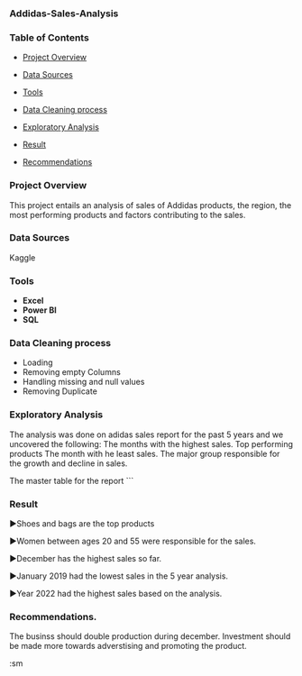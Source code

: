 ### Addidas-Sales-Analysis

### Table of Contents

- [Project Overview](#project-overview)

- [Data Sources](#data-sources)
- [Tools](#Tools)

- [Data Cleaning process](#Data-Cleaning-process)

- [Exploratory Analysis](#Exploratory-Analysis)

- [Result](#Result)

- [Recommendations](#Recommendations)


### Project Overview
This project entails an analysis of sales of Addidas products, the region, the most performing products and factors contributing to the sales.
### Data Sources
Kaggle

### Tools 
- **Excel**
- **Power BI**
- **SQL**


### Data Cleaning process
- Loading
- Removing empty Columns
- Handling missing and null values
- Removing Duplicate
  

### Exploratory Analysis
The analysis was done on adidas sales report for the past 5 years and we uncovered the following:
The months with the highest sales.
Top performing products
The month with he least sales.
The major group responsible for the growth and decline in sales.

The master table for the report ```

### Result
▶️Shoes and bags are the top products

▶️Women between ages 20 and 55 were responsible for the sales.

▶️December has the highest sales so far.

▶️January 2019 had the lowest sales in the 5 year analysis.

▶️Year 2022 had the highest sales based on the analysis.


### Recommendations.
The businss should double production during december.
Investment should be made more towards adverstising and promoting the product.

:sm





